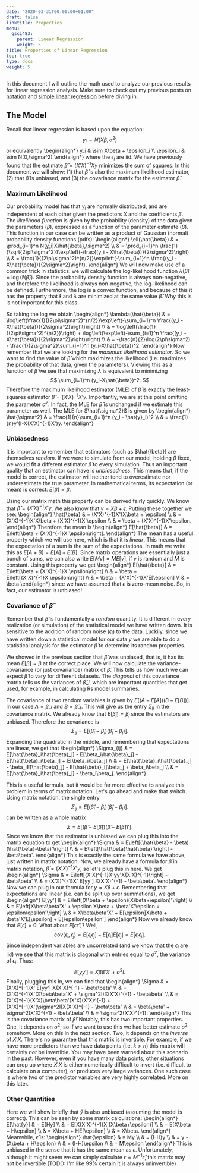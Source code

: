 ```yaml
---
date: "2020-03-31T00:00:00+01:00"
draft: false
linktitle: Properties
menu:
  qsci483:
    parent: Linear Regression
    weight: 5
title: Properties of Linear Regression
toc: true
type: docs
weight: 5
---
```


In this document I will outline the math used to analyze our previous results for linear regression analysis. Make sure to check out my previous posts on [notation](/courses/qsci483/notation) and [simple linear regression](/courses/qsci483/linear-regression/linear-regression) before diving in. 

## The Model ##

Recall that linear regression is based upon the equation:
$$
y_i \sim N(X\beta,\sigma^2)
$$
or equivalently 
\begin{align*}
y_i & \sim X\beta + \epsilon_i \\\\
\epsilon_i & \sim N(0,\sigma^2)
\end{align*}
where the $\epsilon_i$ are iid. We have previously found that the estimate $\hat{\beta} = (X'X)^{-1}Xy$ minimizes the sum of squares. In this document we will show: (1) that $\hat{\beta}$ is also the maximum likelihood estimator, (2) that $\hat{\beta}$ is unbiased, and (3) the covariance matrix for the estimator $\hat{\beta}$.

### Maximum Likelihood ###

Our probability model has that $y_i$ are normally distributed, and are independent of each other given the predictors $X$ and the coefficients $\beta$. The _likelihood function_ is given by the probability (density) of the data given the parameters ($\beta$), expressed as a function of the parameter estimate ($\hat{\beta}$). This function in our case can be written as a product of Gaussian (normal) probability density functions (pdfs):
\begin{align*}
\ell(\hat{\beta}) & = \prod_{i=1}^n N(y_i|X\hat{\beta},\sigma^2) \\\\
& = \prod_{i=1}^n \frac{1}{\sqrt{2\pi\sigma^2}}\exp\left(-\frac{(y_i - X\hat{\beta})}{2\sigma^2}\right) \\\\
& = \frac{1}{(2\pi\sigma^2)^{n/2}}\exp\left(-\sum_{i=1}^n \frac{(y_i - X\hat{\beta})}{2\sigma^2}\right).
\end{align*}
We will now make use of a common trick in statistics: we will calculate the log-likelihood function $\lambda(\hat{\beta}) = \log(\ell(\hat{\beta}))$. Since the probability density function is always non-negative, and therefore the likelihood is always non-negative, the log-likelihood can be defined. Furthermore, the log is a convex function, and because of this it has the property that $\ell$ and $\lambda$ are minimized at the same value $\hat{\beta}$. Why this is is not important for this class.

So taking the log we obtain
\begin{align*}
\lambda(\hat{\beta})
& = \log\left(\frac{1}{(2\pi\sigma^2)^{n/2}}\exp\left(-\sum_{i=1}^n \frac{(y_i - X\hat{\beta})}{2\sigma^2}\right)\right) \\\\
& = \log\left(\frac{1}{(2\pi\sigma^2)^{n/2}}\right) + \log\left(\exp\left(-\sum_{i=1}^n \frac{(y_i - X\hat{\beta})}{2\sigma^2}\right)\right) \\\\
& = -\frac{n}{2}\log(2\pi\sigma^2) - \frac{1}{2\sigma^2}\sum_{i=1}^n (y_i-X\hat{\beta})^2.
\end{align*}
Now remember that we are looking for the _maximum likelihood estimator_. So we want to find the value of $\hat{\beta}$ which maximizes the likelihood (i.e. maximizes the probability of that data, given the parameters). Viewing this as a function of $\hat{\beta}$ we see that maximizing $\lambda$ is equivalent to minimizing
$$
\sum_{i=1}^n (y_i-X\hat{\beta})^2.
$$
Therefore the maximum likelihood estimator (MLE) of $\hat{\beta}$ is exactly the least-squares estimator $\hat{\beta} = (X'X)^{-1}X'y$. Importantly, we are at this point omitting the parameter $\sigma^2$. In fact, the MLE for $\hat{\beta}$ is unchanged if we estimate this parameter as well. The MLE for $\hat{\sigma^2}$ is given by
\begin{align*}
\hat{\sigma^2}
& = \frac{1}{n}\sum_{i=1}^n (y_i - \hat{y}_i)^2 \\\\
& = \frac{1}{n}y'(I-X(X'X)^{-1}X')y.
\end{align*}

### Unbiasedness ###

It is important to remember that estimators (such as $\hat{\beta}) are themselves _random_. If we were to simulate from our model, holding $\beta$ fixed, we would fit a different estimator $\hat{\beta}$ to every simulation. Thus an important quality that an estimator can have is _unbiasedness_. This means that, if the model is correct, the estimator will neither tend to overestimate nor underestimate the true parameter. In mathematical terms, its expectation (or mean) is correct: $E[\hat{\beta}] = \beta$.

Using our matrix math this property can be derived fairly quickly. We know that $\hat{\beta} = (X'X)^{-1}X'y$. We also know that $y = X\beta + \epsilon$. Putting these together we see:
\begin{align*}
\hat{\beta}
& = (X'X)^{-1}X'(X\beta + \epsilon) \\\\
& = (X'X)^{-1}X'X\beta + (X'X)^{-1}X'\epsilon \\\\
& = \beta + (X'X)^{-1}X'\epsilon.
\end{align*}
Therefore the mean is
\begin{align*}
E[\hat{\beta}]
& = E\left[\beta + (X'X)^{-1}X'\epsilon\right].
\end{align*}
The mean has a useful property which we will use here, which is that it is _linear_. This means that the expectation of a sum is the sum of the expectations. In math we write this as $E[A+B] = E[A] + E[B]$. Since matrix operations are essentially just a bunch of sums, we can also write $E[Mv] = ME[v]$, if $v$ is random and $M$ is constant. Using this property we get
\begin{align*}
E[\hat{\beta}]
& = E\left[\beta + (X'X)^{-1}X'\epsilon\right] \\\\
& = \beta + E\left[(X'X)^{-1}X'\epsilon\right] \\\\
& = \beta + (X'X)^{-1}X'E[\epsilon] \\\\
& = \beta
\end{align*}
since we have assumed that $\epsilon$ is zero-mean noise. So, in fact, our estimator is unbiased!

### Covariance of $\hat{\beta}$ ###

Remember that $\hat{\beta}$ is fundamentally a _random_ quantity. It is different in every realization (or simulation) of the statistical model we have written down. It is sensitive to the addition of random noise ($\epsilon_{i}$) to the data. Luckily, since we have written down a statistical model for our data $y$ we are able to do a statistical analysis for the estimator $\hat{\beta}$ to determine its random properties.

We showed in the previous section that $\hat{\beta}$ was unbiased, that is, it has its mean $E[\hat{\beta}] = \beta$ at the correct place. We will now calculate the variance-covariance (or just covariance) matrix of $\hat{\beta}$. This tells us how much we can expect $\hat{\beta}$ to vary for different datasets. The _diagonal_ of this covariance matrix tells us the variances of $\hat{\beta}\_{i}$, which are important quantities that get used, for example, in calculating Rs model summaries.


The covariance of two random variables is given by $E[(A-E[A])(B-E[B])]$. In our case $A = \hat{\beta}\_{i}$ and $B = \hat{\beta}\_{j}$. This will give us the entry $\Sigma_{ij}$ in the covariance matrix. We already know that $E[\hat{\beta}_{i}] = \beta_{i}$ since the estimators are unbiased. Therefore the covariance is 
$$
\Sigma_{ij} = E\left[(\hat{\beta}_{i} - \beta_{i})(\hat{\beta}_{j} - \beta_{j})\right].
$$
Expanding the quadratic in the middle, and remembering that expectations are linear, we get that
\begin{align*}
\Sigma_{ij}
& = E[\hat{\beta}_i\hat{\beta}_j] - E[\beta_i\hat{\beta}_j] - E[\hat{\beta}_i\beta_j] + E[\beta_i\beta_j] \\\\
& = E[\hat{\beta}_i\hat{\beta}_j] - \beta_iE[\hat{\beta}_j] - E[\hat{\beta}_i]\beta_j + \beta_i\beta_j \\\\
& = E[\hat{\beta}_i\hat{\beta}_j] - \beta_i\beta_j.
\end{align*}


This is a useful formula, but it would be far more effective to analyze this problem in terms of matrix notation. Let's go ahead and make that switch. Using matrix notation, the single entry
$$
\Sigma_{ij} = E\left[(\hat{\beta}_i - \beta_i)(\hat{\beta}_j - \beta_j)\right].
$$
can be written as a whole matrix
$$
\Sigma = E\left[(\hat{\beta} - E[\hat{\beta}])(\hat{\beta} - E[\hat{\beta}])'\right].
$$
Since we know that the estimator is unbiased we can plug this into the matrix equation to get
\begin{align*}
\Sigma
& = E\left[(\hat{\beta} - \beta)(\hat{\beta}-\beta)'\right] \\\\
& = E\left[\hat{\beta}\hat{\beta}'\right] - \beta\beta'.
\end{align*}
This is exactly the same formula we have above, just written in matrix notation. Now, we already have a formula for $\hat{\beta}$ in matrix notation, $\hat{\beta} = (X'X)^{-1}X'y$, so let's plug this in here. We get
\begin{align*}
\Sigma
& = E\left[(X'X)^{-1}X'yy'X(X'X)^{-1}\right] - \beta\beta' \\\\
& = (X'X)^{-1}X' E[yy'] X(X'X)^{-1} - \beta\beta'.
\end{align*}
Now we can plug in our formula for $y = X\beta + \epsilon$. Remembering that expectations are linear (i.e. can be split up over summations), we get
\begin{align*}
E[yy']
& = E\left[(X\beta + \epsilon)(X\beta+\epsilon)'\right] \\\\
& = E\left[X\beta\beta'X' + \epsilon X\beta + \beta'X'\epsilon + \epsilon\epsilon'\right] \\\\
& = X\beta\beta'X' + E[\epsilon]X\beta + \beta'X'E[\epsilon] + E[\epsilon\epsilon'] 
\end{align*}
Now we already know that $E[\epsilon] = 0$. What about $E[\epsilon\epsilon']$? Well,
$$
\mbox{cov}(\epsilon_i,\epsilon_j) = E[\epsilon_i\epsilon_j] - E[\epsilon_i]E[\epsilon_j] = E[\epsilon_i\epsilon_j].
$$
Since independent variables are uncorrelated (and we know that the $\epsilon_i$ are iid) we see that this matrix is diagonal with entries equal to $\sigma^2$, the variance of $\epsilon_i$. Thus:
$$
E[yy'] = X\beta\beta'X' + \sigma^2I.
$$
Finally, plugging this in, we can find that
\begin{align*}
\Sigma & = (X'X)^{-1}X' E[yy'] X(X'X)^{-1} - \beta\beta' \\\\
& = (X'X)^{-1}X'(X\beta\beta'X' + \sigma^2I)X(X'X)^{-1} - \beta\beta' \\\\
& = (X'X)^{-1}(X'X)\beta\beta'(X'X)(X'X)^{-1} + (X'X)^{-1}X'(\sigma^2I)X(X'X)^{-1} - \beta\beta' \\\\
& = \beta\beta' + \sigma^2(X'X)^{-1} - \beta\beta' \\\\
& = \sigma^2(X'X)^{-1}.
\end{align*}
This is the covariance matrix of $\hat{\beta}$! Notably, this has two important properties. One, it depends on $\sigma^2$, so if we want to use this we had better estimate $\sigma^2$ somehow. More on this in the next section. Two, it depends on the _inverse_ of $X'X$. There's no guarantee that this matrix is invertible. For example, if we have more predictors than we have data points (i.e. $k > n$) this matrix will certainly _not_ be invertible. You may have been warned about this scenario in the past. However, even if you have many data points, other situations can crop up where $X'X$ is either numerically difficult to invert (i.e. difficult to calculate on a computer), or produces very large variances. One such case is where two of the predictor variables are very highly correlated. More on this later.

### Other Quantities ###

Here we will show briefly that $\hat{y}$ is also unbiased (assuming the model is correct). This can be seen by some matrix calculations:
\begin{align*}
E[\hat{y}]
& = E[Hy] \\\\
& = E[X(X'X)^{-1}X'(X\beta+\epsilon)] \\\\
& = E[X\beta + H\epsilon] \\\\
& = X\beta + HE[\epsilon] \\\\
& = X\beta.
\end{align*}
Meanwhile, $\hat{\epsilon}$ is:
\begin{align*}
\hat{\epsilon}
& = My \\\\
& = (I-H)y \\\\
& = y - (X\beta + H\epsilon) \\\\
& = (I-H)\epsilon \\\\
& = M\epsilon
\end{align*}
This is unbiased in the sense that it has the same mean as $\epsilon$. Unfortunately, although it might seem we can simply calculate $\epsilon = M^{-1}\hat{\epsilon}$, this matrix may not be invertible (TODO: I'm like 99% certain it is always uninvertible)